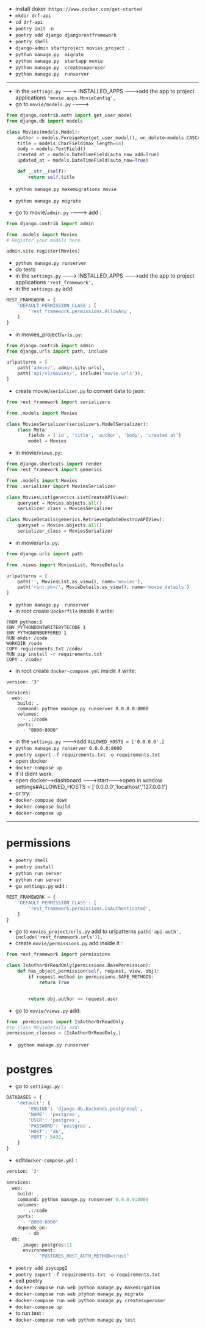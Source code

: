 - install doker :`https://www.docker.com/get-started`
- `mkdir drf-api`
- `cd drf-api`
- `poetry init -n`
- `poetry add django djangorestframework`
- `poetry shell`
- `django-admin startproject movies_project .`
- `python manage.py  migrate`
- `python manage.py  startapp movie`
- `python manage.py  createsuperuser`
- `python manage.py  runserver`
______________________________________________
- in the `settings.py` ---> INSTALLED_APPS --->add the app to project applications `'movie.apps.MovieConfig',`
- go to `movie/models.py` ----> 
```python
from django.contrib.auth import get_user_model
from django.db import models

class Movies(models.Model):
    author = models.ForeignKey(get_user_model(), on_delete=models.CASCADE)
    title = models.CharField(max_length=64)
    body = models.TextField()
    created_at = models.DateTimeField(auto_now_add=True)
    updated_at = models.DateTimeField(auto_now=True)

    def __str__(self):
        return self.title

```
- `python manage.py makemigrations movie`
- `python manage.py migrate`

- go to  movie/`admin.py` ----> add :
```python
from django.contrib import admin

from .models import Movies
# Register your models here.

admin.site.register(Movies)

```
- `python manage.py runserver`
- do tests
- in the `settings.py` ---> INSTALLED_APPS --->add the app to project applications `'rest_framework',`
- in the `settings.py` add:
```python
REST_FRAMEWORK = {
    'DEFAULT_PERMISSION_CLASS': [
        'rest_framework.permissions.AllowAny',
    ]
}
```
- in movies_project/`urls.py`:
```python
from django.contrib import admin
from django.urls import path, include

urlpatterns = [
    path('admin/', admin.site.urls),
    path('api/v1/movies/', include('movie.urls')),
]

```

- create movie/`serializer.py` to convert data to json:
```python
from rest_framework import serializers

from .models import Movies

class MoviesSerializer(serializers.ModelSerializer):
    class Meta:
        fields = ('id', 'title', 'author', 'body', 'created_at')
        model = Movies

```
- in movie/`views.py`:
```python 
from django.shortcuts import render
from rest_framework import generics

from .models import Movies
from .serializer import MoviesSerializer

class MoviesList(generics.ListCreateAPIView):
    queryset = Movies.objects.all()
    serializer_class = MoviesSerializer

class MovieDetails(generics.RetrieveUpdateDestroyAPIView):
    queryset = Movies.objects.all()
    serializer_class = MoviesSerializer
```
- in movie/`urls.py`:
```python
from django.urls import path

from .views import MoviesList, MovieDetails

urlpatterns = [
    path('', MoviesList.as_view(), name='movies'),
    path('<int:pk>/', MovieDetails.as_view(), name='movie_details') 
]

```
- `python manage.py  runserver`
- in root create `Dockerfile` inside it write:
```
FROM python:3
ENV PYTHONDONTWRITEBYTECODE 1
ENV PYTHONUNBUFFERED 1
RUN mkdir /code
WORKDIR /code
COPY requirements.txt /code/
RUN pip install -r requirements.txt
COPY . /code/
```
- in root create `docker-compose.yml` inside it write:
```
version: '3'

services:
  web:
    build: .
    command: python manage.py runserver 0.0.0.0:8000
    volumes:
      - .:/code
    ports:
      - "8000:8000"

```
- in the `settings.py` --->add `ALLOWED_HOSTS = ['0.0.0.0',]`
- `python manage.py runserver 0.0.0.0:8000`
- `poetry export -f requirements.txt -o requirements.txt`
- open docker
- `docker-compose up`
- if it didnt work:
- open docker-->dashboard --->start--->open in window  settings#ALLOWED_HOSTS = ['0.0.0.0','localhost','127.0.0.1']
- or try:
- `docker-compose down`
- `docker-compose build`
- `docker-compose up`
_______________________________________________________________________________________
# permissions
- `poetry shell`
- `poetry install`
- `python run server`
- `python run server`
- go `settings.py` edit :
```python
REST_FRAMEWORK = {
    'DEFAULT_PERMISSION_CLASS': [
        'rest_framework.permissions.IsAuthenticated',
    ]
}

```
- go to `movies_project/urls.py` add to urlpatterns `path('api-auth', include('rest_framework.urls')),`
- create `movie/permissions.py` add inside it :
```python
from rest_framework import permissions

class IsAuthorOrReadOnly(permissions.BasePermission):
    def has_object_permission(self, request, view, obj):
        if request.method in permissions.SAFE_METHODS:
            return True


        return obj.author == request.user

```
- go to `movie/views.py` add:
```python 
from .permissions import IsAuthorOrReadOnly
#to class MovieDetails add:
permission_classes = (IsAuthorOrReadOnly,)

```
- ` python manage.py runserver`



# postgres
- go to `settings.py` :
```python
DATABASES = {
    'default': {
        'ENGINE': 'django.db.backends.postgresql',
        'NAME': 'postgres',
        'USER': 'postgres',
        'PASSWORD': 'postgres',
        'HOST': 'db',
        'PORT': 5432,
    }
}

```
- edit`docker-compose.yml` :
```python
version: '3'

services:
  web:
    build: .
    command: python manage.py runserver 0.0.0.0:8000
    volumes:
      - .:/code
    ports:
      - "8000:8000"
    depends_on:
        - db
  db:
      image: postgres:11
      environment:
          - "POSTGRES_HOST_AUTH_METHOD=trust"

```
- `poetry add psycopg2`
- `poetry export -f requirements.txt -o requirements.txt`
- exit poetry
- `docker-compose run web python manage.py makemirgation `
- `docker-compose run web ptyhon manage.py migrate `
- `docker-compose run web python manage.py createsuperuser `
- `docker-compose up`
- to run test :
- `docker-compose run web python manage.py test`
